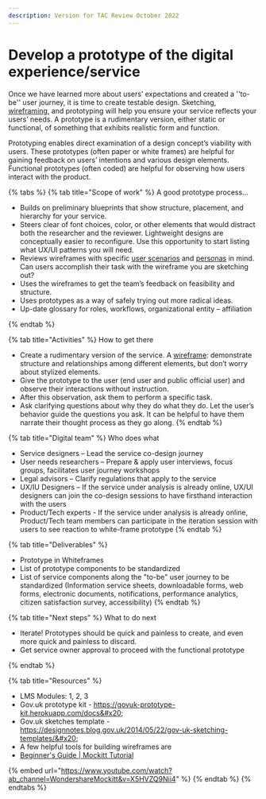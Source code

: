 ```yaml
---
description: Version for TAC Review October 2022
---
```


# Develop a prototype of the digital experience/service

Once we have learned more about users’ expectations and created a ''to-be'' user journey, it is time to create testable design. Sketching, [wireframing](https://www.youtube.com/watch?v=KnZrypOaVCg), and prototyping will help you ensure your service reflects your users’ needs. A prototype is a rudimentary version, either static or functional, of something that exhibits realistic form and function.&#x20;

Prototyping enables direct examination of a design concept’s viability with users. These prototypes (often paper or white frames) are helpful for gaining feedback on users’ intentions and various design elements. Functional prototypes (often coded) are helpful for observing how users interact with the product.&#x20;

{% tabs %}
{% tab title="Scope of work" %}
A good prototype process...

* Builds on preliminary blueprints that show structure, placement, and hierarchy for your service. &#x20;
* Steers clear of font choices, color, or other elements that would distract both the researcher and the reviewer. Lightweight designs are conceptually easier to reconfigure. Use this opportunity to start listing what UX/UI patterns you will need.&#x20;
* Reviews wireframes with specific [user scenarios](https://methods.18f.gov/decide/user-scenarios/#user-scenarios) and [personas](https://methods.18f.gov/decide/personas/#personas) in mind. Can users accomplish their task with the wireframe you are sketching out?&#x20;
* Uses the wireframes to get the team’s feedback on feasibility and structure.&#x20;
* Uses prototypes as a way of safely trying out more radical ideas.&#x20;
* Up-date glossary for roles, workflows, organizational entity – affiliation   &#x20;

&#x20;
{% endtab %}

{% tab title="Activities" %}
How to get there

* Create a rudimentary version of the service. A [wireframe](https://methods.18f.gov/wireframing/): demonstrate structure and relationships among different elements, but don’t worry about stylized elements.&#x20;
* Give the prototype to the user (end user and public official user) and observe their interactions without instruction.&#x20;
* After this observation, ask them to perform a specific task.&#x20;
* Ask clarifying questions about why they do what they do. Let the user’s behavior guide the questions you ask. It can be helpful to have them narrate their thought process as they go along.&#x20;
{% endtab %}

{% tab title="Digital team" %}
Who does what&#x20;

* Service designers – Lead the service co-design journey&#x20;
* User needs researchers – Prepare & apply user interviews, focus groups, facilitates user journey workshops &#x20;
* Legal advisors – Clarify regulations that apply to the service &#x20;
* UX/IU Designers – If the service under analysis is already online, UX/UI designers can join the co-design sessions to have firsthand interaction with the users &#x20;
* Product/Tech experts  - If the service under analysis is already online, Product/Tech team members can participate in the iteration session with users to see reaction to white-frame prototype &#x20;
{% endtab %}

{% tab title="Deliverables" %}
* Prototype in Whiteframes &#x20;
* List of prototype components to be standardized &#x20;
* List of service components along the "to-be" user journey to be standardized (Information service sheets, downloadable forms, web forms, electronic documents, notifications, performance analytics, citizen satisfaction survey, accessibility) &#x20;
{% endtab %}

{% tab title="Next steps" %}
What to do next

* Iterate! Prototypes should be quick and painless to create, and even more quick and painless to discard.&#x20;
* Get service owner approval to proceed with the functional prototype &#x20;

&#x20;
{% endtab %}

{% tab title="Resources" %}
* LMS Modules: 1, 2, 3 &#x20;
* Gov.uk prototype kit - https://govuk-prototype-kit.herokuapp.com/docs&#x20;
* Gov.uk sketches template - https://designnotes.blog.gov.uk/2014/05/22/gov-uk-sketching-templates/&#x20;
* A few helpful tools for building wireframes are&#x20;
* [Beginner's Guide | Mockitt Tutorial](https://www.youtube.com/watch?v=X5HVZQ9Nii4)&#x20;

{% embed url="https://www.youtube.com/watch?ab_channel=WondershareMockitt&v=X5HVZQ9Nii4" %}
{% endtab %}
{% endtabs %}
